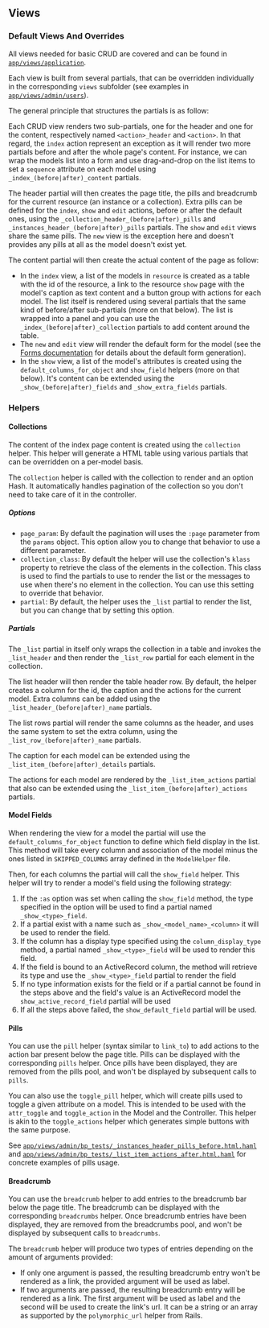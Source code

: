 ## Views

### Default Views And Overrides

All views needed for basic CRUD are covered and can be found in [`app/views/application`](../app/views/application).

Each view is built from several partials, that can be overridden individually in the corresponding `views` subfolder (see examples in [`app/views/admin/users`](../app/views/admin/users)).

The general principle that structures the partials is as follow:

Each CRUD view renders two sub-partials, one for the header and one for the content, respectively named `<action>_header` and `<action>`.
In that regard, the `index` action represent an exception as it will render two more partials before and after the whole page's content. For instance, we can wrap the models list into a form and use drag-and-drop on the list items to set a `sequence` attribute on each model using `_index_(before|after)_content` partials.

The header partial will then creates the page title, the pills and breadcrumb for the current resource (an instance or a collection). Extra pills can be defined for the `index`, `show` and `edit` actions, before or after the default ones, using the `_collection_header_(before|after)_pills` and `_instances_header_(before|after)_pills` partials. The `show` and `edit` views  share the same pills. The `new` view is the exception here and doesn't provides any pills at all as the model doesn't exist yet.

The content partial will then create the actual content of the page as follow:

- In the `index` view, a list of the models in `resource` is created as a table with the id of the resource, a link to the resource `show` page with the model's caption as text content and a button group with actions for each model. The list itself is rendered using several partials that the same kind of before/after sub-partials (more on that below). The list is wrapped into a panel and you can use the `_index_(before|after)_collection` partials to add content around the table.
- The `new` and `edit` view will render the default form for the model (see the [Forms documentation](./forms.md) for details about the default form generation).
- In the `show` view, a list of the model's attributes is created using the `default_columns_for_object` and `show_field` helpers (more on that below). It's content can be extended using the `_show_(before|after)_fields` and `_show_extra_fields` partials.

### Helpers

#### Collections

The content of the index page content is created using the `collection` helper. This helper will generate a HTML table using various partials that can be overridden on a per-model basis.

The `collection` helper is called with the collection to render and an option Hash. It automatically handles pagination of the collection so you don't need to take care of it in the controller.

##### Options

- `page_param`: By default the pagination will uses the `:page` parameter from the `params` object. This option allow you to change that behavior to use a different parameter.
- `collection_class`: By default the helper will use the collection's `klass` property to retrieve the class of the elements in the collection. This class is used to find the partials to use to render the list or the messages to use when there's no element in the collection. You can use this setting to override that behavior.
- `partial`: By default, the helper uses the `_list` partial to render the list, but you can change that by setting this option.

##### Partials

The `_list` partial in itself only wraps the collection in a table and invokes the `_list_header` and then render the `_list_row` partial for each element in the collection.

The list header will then render the table header row. By default, the helper creates a column for the id, the caption and the actions for the current model.
Extra columns can be added using the `_list_header_(before|after)_name` partials.

The list rows partial will render the same columns as the header, and uses the same system to set the extra column, using the `_list_row_(before|after)_name` partials.

The caption for each model can be extended using the `_list_item_(before|after)_details` partials.

The actions for each model are rendered by the `_list_item_actions` partial that also can be extended using the `_list_item_(before|after)_actions` partials.

#### Model Fields

When rendering the view for a model the partial will use the `default_columns_for_object` function to define which field display in the list. This method will take every column and association of the model minus the ones listed in `SKIPPED_COLUMNS` array defined in the `ModelHelper` file.

Then, for each columns the partial will call the `show_field` helper. This helper will try to render a model's field using the following strategy:

1. If the `:as` option was set when calling the `show_field` method, the type specified in the option will be used to find a partial named `_show_<type>_field`.
2. If a partial exist with a name such as `_show_<model_name>_<column>` it will be used to render the field.
3. If the column has a display type specified using the `column_display_type` method, a partial named `_show_<type>_field` will be used to render this field.
4. If the field is bound to an ActiveRecord column, the method will retrieve its type and use the `_show_<type>_field` partial to render the field
5. If no type information exists for the field or if a partial cannot be found in the steps above and the field's value is an ActiveRecord model the `show_active_record_field` partial will be used
6. If all the steps above failed, the `show_default_field` partial will be used.

#### Pills

You can use the `pill` helper (syntax similar to `link_to`) to add actions to the action bar present below the page title. Pills can be displayed with the corresponding `pills`
helper. Once pills have been displayed, they are removed from the pills pool, and won't be displayed by subsequent calls to `pills`.

You can also use the `toggle_pill` helper, which will create pills used to toggle a given attribute on a model. This is intended to be used with the `attr_toggle` and `toggle_action` in the Model and the Controller. This helper is akin to the `toggle_actions` helper which generates simple buttons with the same purpose.

See [`app/views/admin/bp_tests/_instances_header_pills_before.html.haml`](../app/views/admin/bp_tests/_instances_header_pills_before.html.haml) and [`app/views/admin/bp_tests/_list_item_actions_after.html.haml`](../app/views/admin/bp_tests/_list_item_actions_after.html.haml) for concrete examples of pills usage.

#### Breadcrumb

You can use the `breadcrumb` helper to add entries to the breadcrumb bar below the page title. The breadcrumb can be displayed with the corresponding `breadcrumbs` helper. Once breadcrumb entries have been displayed, they are removed from the breadcrumbs pool, and won't be displayed by subsequent calls to `breadcrumbs`.

The `breadcrumb` helper will produce two types of entries depending on the amount of arguments provided:

- If only one argument is passed, the resulting breadcrumb entry won't be rendered as a link, the provided argument will be used as label.
- If two arguments are passed, the resulting breadcrumb entry will be rendered as a link. The first argument will be used as label and the second will be used to create the link's url. It can be a string or an array as supported by the `polymorphic_url` helper from Rails.
